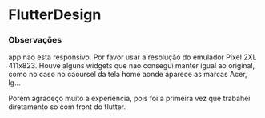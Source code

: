 # FlutterDesign

### Observações
app nao esta responsivo.
Por favor usar a resolução do emulador Pixel 2XL 411x823.
Houve alguns widgets que nao consegui manter igual ao original, como no caso no caoursel da tela home aonde aparece as marcas Acer, lg...

Porém agradeço muito a experiência, pois foi a primeira vez que trabahei diretamento so com front do flutter.
